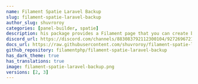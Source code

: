 ```yaml
---
name: Filament Spatie Laravel Backup
slug: filament-spatie-laravel-backup
author_slug: shuvroroy
categories: [panel-builder, spatie]
description: his package provides a Filament page that you can create backup of your application by using `spatie/laravel-backup` package.
discord_url: https://discord.com/channels/883083792112300104/927269672133492816
docs_url: https://raw.githubusercontent.com/shuvroroy/filament-spatie-laravel-backup/main/README.md
github_repository: filamentphp/filament-spatie-laravel-backup
has_dark_theme: true
has_translations: true
image: filament-spatie-laravel-backup.png
versions: [2, 3]
---
```

